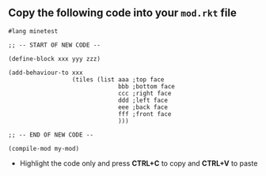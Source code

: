 ## Copy the following code into your `mod.rkt` file

```
#lang minetest

;; -- START OF NEW CODE --

(define-block xxx yyy zzz)

(add-behaviour-to xxx
                  (tiles (list aaa ;top face
                               bbb ;bottom face
                               ccc ;right face
                               ddd ;left face
                               eee ;back face
                               fff ;front face
                               )))
                               
;; -- END OF NEW CODE --

(compile-mod my-mod)
```
* Highlight the code only and press **CTRL+C** to copy and **CTRL+V** to paste
